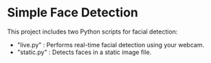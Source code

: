 ﻿#  Simple Face Detection

This project includes two Python scripts for facial detection:

- "live.py" : Performs real-time facial detection using your webcam.
- "static.py" : Detects faces in a static image file.
